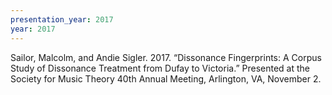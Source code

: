 ```yaml
---
presentation_year: 2017
year: 2017
---
```


Sailor, Malcolm, and Andie Sigler. 2017. “Dissonance Fingerprints: A Corpus Study of Dissonance Treatment from Dufay to Victoria.” Presented at the Society for Music Theory 40th Annual Meeting, Arlington, VA, November 2.
